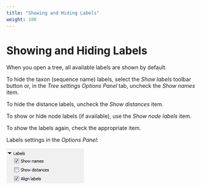 ```yaml
---
title: "Showing and Hiding Labels"
weight: 100
---
```


# Showing and Hiding Labels

When you open a tree, all available labels are shown by default.

To hide the taxon (sequence name) labels, select the _Show labels_ toolbar button or, in the _Tree settings Options Panel_ tab, uncheck the _Show names_ item.

To hide the distance labels, uncheck the _Show distances_ item.

To show or hide node labels (if available), use the _Show node labels_ item.

To show the labels again, check the appropriate item.

Labels settings in the _Options Panel_:

![](/images/65929731/65929732.png)
